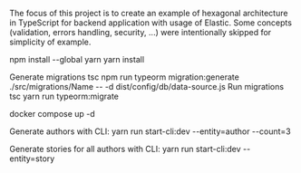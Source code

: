 The focus of this project is to create an example of hexagonal architecture in TypeScript for backend application with usage of Elastic.
Some concepts (validation, errors handling, security, ...) were intentionally skipped for simplicity of example.

npm install --global yarn
yarn install



Generate migrations
tsc
npm run typeorm migration:generate ./src/migrations/Name -- -d dist/config/db/data-source.js
Run migrations
tsc
yarn run typeorm:migrate


docker compose up -d


Generate authors with CLI:
yarn run start-cli:dev --entity=author --count=3

Generate stories for all authors with CLI:
yarn run start-cli:dev --entity=story